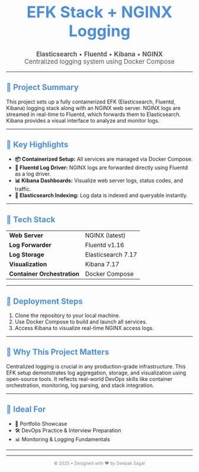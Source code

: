 <div align="center">
  <h1 style="font-size: 3em; color: #4c8eda;">EFK Stack + NGINX Logging</h1>
  <p style="font-size: 1.2em; color: #555;">
    <strong>Elasticsearch</strong> • <strong>Fluentd</strong> • <strong>Kibana</strong> • <strong>NGINX</strong><br>
    Centralized logging system using Docker Compose
  </p>
</div>

---

<h2 style="color: #4c8eda;">📘 Project Summary</h2>
<p>
  This project sets up a fully containerized EFK (Elasticsearch, Fluentd, Kibana) logging stack along with an NGINX web server. NGINX logs are streamed in real-time to Fluentd, which forwards them to Elasticsearch. Kibana provides a visual interface to analyze and monitor logs.
</p>

---

<h2 style="color: #4c8eda;">🧩 Key Highlights</h2>
<ul>
  <li><strong>📦 Containerized Setup:</strong> All services are managed via Docker Compose.</li>
  <li><strong>🔁 Fluentd Log Driver:</strong> NGINX logs are forwarded directly using Fluentd as a log driver.</li>
  <li><strong>📊 Kibana Dashboards:</strong> Visualize web server logs, status codes, and traffic.</li>
  <li><strong>🧠 Elasticsearch Indexing:</strong> Log data is indexed and queryable instantly.</li>
</ul>

---

<h2 style="color: #4c8eda;">🧱 Tech Stack</h2>
<table>
  <tr><td><strong>Web Server</strong></td><td>NGINX (latest)</td></tr>
  <tr><td><strong>Log Forwarder</strong></td><td>Fluentd v1.16</td></tr>
  <tr><td><strong>Log Storage</strong></td><td>Elasticsearch 7.17</td></tr>
  <tr><td><strong>Visualization</strong></td><td>Kibana 7.17</td></tr>
  <tr><td><strong>Container Orchestration</strong></td><td>Docker Compose</td></tr>
</table>

---

<h2 style="color: #4c8eda;">🚀 Deployment Steps</h2>
<ol>
  <li>Clone the repository to your local machine.</li>
  <li>Use Docker Compose to build and launch all services.</li>
  <li>Access Kibana to visualize real-time NGINX access logs.</li>
</ol>

---

<h2 style="color: #4c8eda;">📍 Why This Project Matters</h2>
<p>
  Centralized logging is crucial in any production-grade infrastructure. This EFK setup demonstrates log aggregation, storage, and visualization using open-source tools. It reflects real-world DevOps skills like container orchestration, monitoring, log parsing, and stack integration.
</p>

---

<h2 style="color: #4c8eda;">🎯 Ideal For</h2>
<ul>
  <li>💼 Portfolio Showcase</li>
  <li>🛠️ DevOps Practice & Interview Preparation</li>
  <li>📊 Monitoring & Logging Fundamentals</li>
</ul>

---

<!-- <h2 style="color: #4c8eda;">📄 Resume Description (Copy this)</h2>
 <blockquote>
  <em>
    Built and deployed a centralized logging system using EFK Stack and Docker Compose. Integrated NGINX web server with Fluentd logging driver for real-time log aggregation and visualization in Kibana. Demonstrated containerized orchestration and monitoring with zero manual log access.
  </em>
</blockquote> -->

---

<div align="center">
  <sub style="color: #888;">© 2025 • Designed with ❤️ by Deepak Sagar</sub>
</div>
